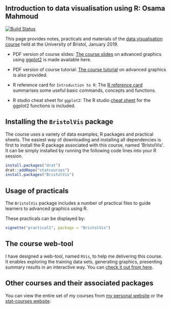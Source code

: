 
<!-- README.md is generated from README.Rmd. Please edit that file -->
Introduction to data visualisation using R: Osama Mahmoud
---------------------------------------------------------

[![Build Status](https://travis-ci.org/statcourses/BristolVis.svg?branch=master)](https://travis-ci.org/statcourses/BristolVis)

This page provides notes, practicals and materials of the [data visualisation course](http://www.bristol.ac.uk/medical-school/study/short-courses/Introduction-to-Data-Visualisation-and-Web-Applications-Using-R/) held at the University of Bristol, January 2019.

-   PDF version of course slides: [The course slides](https://raw.githubusercontent.com/statcourses/BristolVis/master/slides.pdf) on advanced graphics using [ggplot2](https://cran.r-project.org/web/packages/ggplot2/) is made available here.

-   PDF version of course tutorial: [The course tutorial](https://raw.githubusercontent.com/statcourses/BristolVis/master/tutorial.pdf) on advanced graphics is also provided.

-   R reference card for `Introduction to R`: The [R reference card](https://raw.githubusercontent.com/statcourses/BristolVis/master/Refcard_IntroR.pdf) summarises some useful basic commands, concepts and functions.

-   R studio cheat sheet for `ggplot2`: The R studio [cheat sheet](https://raw.githubusercontent.com/statcourses/BristolVis/master/ggplot2-cheatsheet.pdf) for the ggplot2 functions is included.

Installing the `BristolVis` package
-----------------------------------

The course uses a variety of data examples, R packages and practical sheets. The easiest way of downloading and installing all dependencies is first to install the R package associated with this course, named 'BristolVis'. It can be simply installed by running the following code lines into your R session.

``` r
install.packages("drat")
drat::addRepo("statcourses")
install.packages("BristolVis")
```

Usage of practicals
-------------------

The `BristolVis` package includes a number of practical files to guide learners to advanced graphics using R.

These practicals can be displayed by:

``` r
vignette("practical1", package = "BristolVis")
```

The course web-tool
-------------------

I have designed a web-tool, named `RVis`, to help me delivering this course. It enables exploring the training data sets, generating graphics, presenting summary results in an interactive way. You can [check it out from here](http://bristol-medical-stat.bristol.ac.uk:3838/RVis/).

Other courses and their associated packages
-------------------------------------------

You can view the entire set of my courses from [my personal website](http://osmahmoud.com/R-courses/) or the [stat-courses website](https://statcourses.github.io/).
